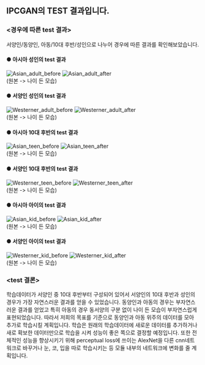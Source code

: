 ## IPCGAN의 TEST 결과입니다.

### <경우에 따른 test 결과>
서양인/동양인, 아동/10대 후반/성인으로 나누어 경우에 따른 결과를 확인해보았습니다.

#### ● 아시아 성인의 test 결과
![Asian_adult_before](https://user-images.githubusercontent.com/47961925/59163075-c15b6d00-8b36-11e9-986d-c141ba3f8ca2.jpg)
![Asian_adult_after](https://user-images.githubusercontent.com/47961925/59163077-cfa98900-8b36-11e9-8af8-f5aa2e02cf70.jpg)  
(원본 -> 나이 든 모습)

#### ● 서양인 성인의 test 결과
![Westerner_adult_before](https://user-images.githubusercontent.com/47961925/59163085-d46e3d00-8b36-11e9-8692-b88fbfde9206.jpg)
![Westerner_adult_after](https://user-images.githubusercontent.com/47961925/59163084-d46e3d00-8b36-11e9-9ca6-f6681a4864b9.jpg)  
(원본 -> 나이 든 모습)

#### ● 아시아 10대 후반의 test 결과
![Asian_teen_before](https://user-images.githubusercontent.com/47961925/59163083-d46e3d00-8b36-11e9-95eb-09469dae6e5d.jpg)
![Asian_teen_after](https://user-images.githubusercontent.com/47961925/59163082-d46e3d00-8b36-11e9-87ae-6a907e2948de.jpg)  
(원본 -> 나이 든 모습)

#### ● 서양인 10대 후반의 test 결과
![Westerner_teen_before](https://user-images.githubusercontent.com/47961925/59163079-d33d1000-8b36-11e9-8614-7c6b6ee3572f.jpg)
![Westerner_teen_after](https://user-images.githubusercontent.com/47961925/59163088-d506d380-8b36-11e9-9967-1e543dec5d27.jpg)  
(원본 -> 나이 든 모습)

#### ● 아시아 아이의 test 결과
![Asian_kid_before](https://user-images.githubusercontent.com/47961925/59163081-d3d5a680-8b36-11e9-871e-860dc06aafb9.jpg)
![Asian_kid_after](https://user-images.githubusercontent.com/47961925/59163080-d3d5a680-8b36-11e9-93a7-e1fb91dc361e.jpg)  
(원본 -> 나이 든 모습)

#### ● 서양인 아이의 test 결과
![Westerner_kid_before](https://user-images.githubusercontent.com/47961925/59163087-d506d380-8b36-11e9-8a1f-473a6f3da491.jpg)
![Westerner_kid_after](https://user-images.githubusercontent.com/47961925/59163086-d506d380-8b36-11e9-922b-68cafcbe8531.jpg)  
(원본 -> 나이 든 모습)

### <test 결론>
학습데이터가 서양인 중 10대 후반부터 구성되어 있어서 서양인의 10대 후반과 성인의 경우가 가장 자연스러운 결과를 얻을 수 있었습니다. 동양인과 아동의 경우는 부자연스러운 결과를 얻었고 특히 아동의 경우 동서양의 구분 없이 나이 든 모습이 부자연스럽게 표현되었습니다. 따라서 저희의 목표를 기준으로 동양인과 아동 위주의 데이터를 모아 추가로 학습시킬 계획입니다. 학습은 원래의 학습데이터에 새로운 데이터를 추가하거나 새로 확보한 데이터만으로 학습을 시켜 성능이 좋은 쪽으로 결정할 예정입니다. 또한 전체적인 성능을 향상시키기 위해 perceptual loss에 쓰이는 AlexNet을 다른 cnn네트워크로 바꾸거나 눈, 코, 입을 따로 학습시키는 등 모듈 내부의 네트워크에 변화를 줄 계획입니다.
